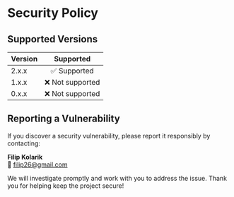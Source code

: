 # Security Policy

## Supported Versions

| Version | Supported |
| ------- |:---------:|
| 2.x.x   | ✅ Supported |
| 1.x.x   | ❌ Not supported |
| 0.x.x   | ❌ Not supported |

## Reporting a Vulnerability

If you discover a security vulnerability, please report it responsibly by contacting:  

**Filip Kolarik**  
📧 [filip26@gmail.com](mailto:filip26@gmail.com)

We will investigate promptly and work with you to address the issue. Thank you for helping keep the project secure!